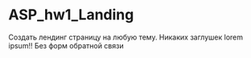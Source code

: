# ASP_hw1_Landing

Создать лендинг страницу на любую тему. Никаких заглушек lorem ipsum!!
Без форм обратной связи
